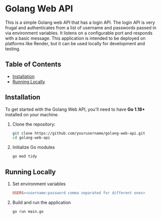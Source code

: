 # Golang Web API

This is a simple Golang web API that has a login API. The login API is very frugal and authenticates from a list of username and passwords passed in via environment variables. It listens on a configurable port and responds with a basic message. This application is intended to be deployed on platforms like Render, but it can be used locally for development and testing.

## Table of Contents
- [Installation](#installation)
- [Running Locally](#running-locally)


## Installation

To get started with the Golang Web API, you'll need to have **Go 1.18+** installed on your machine.

1. Clone the repository:
   ```bash
   git clone https://github.com/yourusername/golang-web-api.git
   cd golang-web-api

2. Initialize Go modules
    ```bash
    go mod tidy

## Running Locally

1. Set environment variables
    ```makefile
    USERS=<username:password comma separated for different ones>

2. Build and run the application
    ```bash
    go run main.go